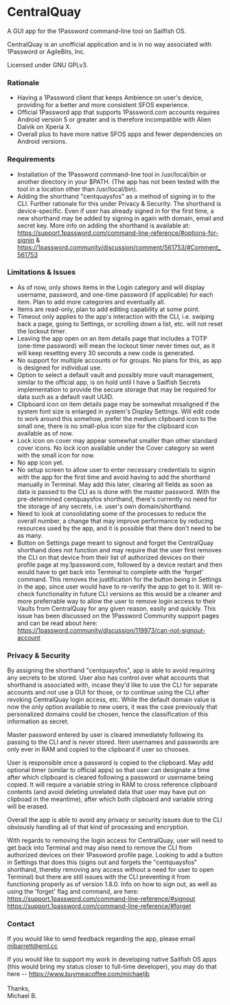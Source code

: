 # CentralQuay
A GUI app for the 1Password command-line tool on Sailfish OS.

CentralQuay is an unofficial application and is in no way associated with 1Password or AgileBits, Inc.

Licensed under GNU GPLv3.

<h3>Rationale</h3>

- Having a 1Password client that keeps Ambience on user's device, providing for a better and more consistent SFOS experience.
- Official 1Password app that supports 1Password.com accounts requires Android version 5 or greater and is therefore incompatible with Alien Dalvik on Xperia X.
- Overall plus to have more native SFOS apps and fewer dependencies on Android versions.

<h3>Requirements</h3>

- Installation of the 1Password command-line tool in /usr/local/bin or another directory in your $PATH. (The app has not been tested with the tool in a location other than /usr/local/bin).
- Adding the shorthand "centquaysfos" as a method of signing in to the CLI. Further rationale for this under Privacy & Security. The shorthand is device-specific. Even if user has already signed in for the first time, a new shorthand may be added by signing in again with domain, email and secret key. More info on adding the shorthand is available at:<br>
    https://support.1password.com/command-line-reference/#options-for-signin &<br>
    https://1password.community/discussion/comment/561753/#Comment_561753

<h3>Limitations & Issues</h3>

- As of now, only shows items in the Login category and will display username, password, and one-time password (if applicable) for each item. Plan to add more categories and eventually all.
- Items are read-only, plan to add editing capability at some point.
- Timeout only applies to the app's interaction with the CLI, i.e. swiping back a page, going to Settings, or scrolling down a list, etc. will not reset the lockout timer.
- Leaving the app open on an item details page that includes a TOTP (one-time password) will mean the lockout timer never times out, as it will keep resetting every 30 seconds a new code is generated.
- No support for multiple accounts or for groups. No plans for this, as app is designed for individual use.
- Option to select a default vault and possibly more vault management, similar to the official app, is on hold until I have a Sailfish Secrets implementation to provide the secure storage that may be required for data such as a default vault UUID.
- Clipboard icon on item details page may be somewhat misaligned if the system font size is enlarged in system's Display Settings. Will edit code to work around this somehow, prefer the medium clipboard icon to the small one, there is no small-plus icon size for the clipboard icon available as of now.
- Lock icon on cover may appear somewhat smaller than other standard cover icons. No lock icon available under the Cover category so went with the small icon for now.
- No app icon yet.
- No setup screen to allow user to enter necessary credentials to signin with the app for the first time and avoid having to add the shorthand manually in Terminal. May add this later, clearing all fields as soon as data is passed to the CLI as is done with the master password. With the pre-determined centquaysfos shorthand, there's currently no need for the storage of any secrets, i.e. user's own domain/shorthand.
- Need to look at consolidating some of the processes to reduce the overall number, a change that may improve performance by reducing resources used by the app, and it is possible that there don't need to be as many.
- Button on Settings page meant to signout and forget the CentralQuay shorthand does not function and may require that the user first removes the CLI on that device from their list of authorized devices on their profile page at my.1password.com, followed by a device restart and then would have to get back into Terminal to complete with the 'forget' command. This removes the justification for the button being in Settings in the app, since user would have to re-verify the app to get to it. Will re-check functionality in future CLI versions as this would be a cleaner and more preferrable way to allow the user to remove login access to their Vaults from CentralQuay for any given reason, easily and quickly. This issue has been discussed on the 1Password Community support pages and can be read about here:<br>
    https://1password.community/discussion/119973/can-not-signout-account

<h3>Privacy & Security</h3>

By assigning the shorthand "centquaysfos", app is able to avoid requiring any secrets to be stored. User also has control over what accounts that shorthand is associated with, incase they'd like to use the CLI for separate accounts and not use a GUI for those, or to continue using the CLI after revoking CentralQuay login access, etc. While the default domain value <my> is now the only option available to new users, it was the case previously that personalized domains could be chosen, hence the classification of this information as secret.

Master password entered by user is cleared immediately following its passing to the CLI and is never stored. Item usernames and passwords are only ever in RAM and copied to the clipboard if user so chooses.

User is responsible once a password is copied to the clipboard. May add optional timer (similar to official apps) so that user can designate a time after which clipboard is cleared following a password or username being copied. It will require a variable string in RAM to cross reference clipboard contents (and avoid deleting unrelated data that user may have put on clipboad in the meantime), after which both clipboard and variable string will be erased.

Overall the app is able to avoid any privacy or security issues due to the CLI obviously handling all of that kind of processing and encryption.

With regards to removing the login access for CentralQuay, user will need to get back into Terminal and may also need to remove the CLI from authorized devices on their 1Password profile page. Looking to add a button in Settings that does this (signs out and forgets the "centquaysfos" shorthand, thereby removing any access without a need for user to open Terminal) but there are still issues with the CLI preventing it from functioning properly as of version 1.8.0. Info on how to sign out, as well as using the 'forget' flag and command, are here:<br>
    https://support.1password.com/command-line-reference/#signout <br>
    https://support.1password.com/command-line-reference/#forget

<h3>Contact</h3>

If you would like to send feedback regarding the app, please email mjbarrett@eml.cc

If you would like to support my work in developing native Sailfish OS apps (this would bring my status closer to full-time developer), you may do that here -- https://www.buymeacoffee.com/michaeljb <br>
<br>
Thanks,<br>
Michael B.
